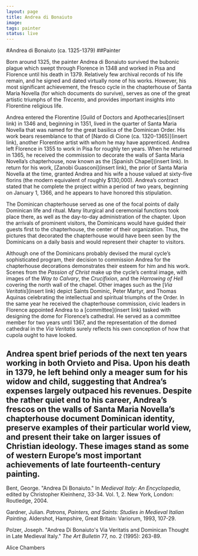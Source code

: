 ```yaml
---
layout: page
title: Andrea di Bonaiuto
image:
tags: painter
status: live
---
```


#Andrea di Bonaiuto (ca. 1325-1379)
##Painter

Born around 1325, the painter Andrea di Bonaiuto survived the bubonic plague which swept through Florence in 1348 and worked in Pisa and Florence until his death in 1379. Relatively few archival records of his life remain, and he signed and dated virtually none of his works. However, his most significant achievement, the fresco cycle in the chapterhouse of Santa Maria Novella (for which documents do survive), serves as one of the great artistic triumphs of the *Trecento*, and provides important insights into Florentine religious life.

<!--more-->

Andrea entered the Florentine [Guild of Doctors and Apothecaries](insert link) in 1346 and, beginning in 1351, lived in the quarter of Santa Maria Novella that was named for the great basilica of the Dominican Order. His work bears resemblance to that of [Nardo di Cione (ca. 1320-1365)](insert link), another Florentine artist with whom he may have apprenticed. Andrea left Florence in 1355 to work in Pisa for roughly ten years. When he returned in 1365, he received the commission to decorate the walls of Santa Maria Novella’s chapterhouse, now known as the [Spanish Chapel](insert link). In return for his work, [Zanobi Guasconi](insert link), the prior of Santa Maria Novella at the time, granted Andrea and his wife a house valued at sixty-five florins (the modern equivalent of roughly $130,000). Andrea’s contract stated that he complete the project within a period of two years, beginning on January 1, 1366, and he appears to have honored this stipulation.

The Dominican chapterhouse served as one of the focal points of daily Dominican life and ritual. Many liturgical and ceremonial functions took place there, as well as the day-to-day administration of the chapter. Upon the arrivals of prominent visitors, the Dominicans would have guided their guests first to the chapterhouse, the center of their organization. Thus, the pictures that decorated the chapterhouse would have been seen by the Dominicans on a daily basis and would represent their chapter to visitors.

Although one of the Dominicans probably devised the mural cycle’s sophisticated program, their decision to commission Andrea for the chapterhouse decorations demonstrates their esteem for him and his work. Scenes from the *Passion of Christ* make up the cycle’s central image, with images of the *Way to Calvary*, the *Crucifixion*, and the *Harrowing of Hell* covering the north wall of the chapel. Other images such as the [*Via Veritatis*](insert link) depict Saints Dominic, Peter Martyr, and Thomas Aquinas celebrating the intellectual and spiritual triumphs of the Order. In the same year he received the chapterhouse commission, civic leaders in Florence appointed Andrea to a [committee](insert link) tasked with designing the dome for Florence’s cathedral. He served as a committee member for two years until 1367, and the representation of the domed cathedral in the *Via Veritatis* surely reflects his own conception of how that cupola ought to have looked.

Andrea spent brief periods of the next ten years working in both Orvieto and Pisa. Upon his death in 1379, he left behind only a meager sum for his widow and child, suggesting that Andrea’s expenses largely outpaced his revenues. Despite the rather quiet end to his career, Andrea’s frescos on the walls of Santa Maria Novella’s chapterhouse document Dominican identity, preserve examples of their particular world view, and present their take on larger issues of Christian ideology. These images stand as some of western Europe’s most important achievements of late fourteenth-century painting.
-----
Bent, George. "Andrea Di Bonaiuto." In *Medieval Italy: An Encyclopedia*, edited by Christopher Kleinhenz, 33-34. Vol. 1, 2. New York, London: Routledge, 2004.

Gardner, Julian. *Patrons, Painters, and Saints: Studies in Medieval Italian Painting*. Aldershot, Hampshire, Great Britain: Variorum, 1993, 107-29.

Polzer, Joseph. "Andrea Di Bonaiuto's Via Veritatis and Dominican Thought in Late Medieval Italy." *The Art Bulletin* 77, no. 2 (1995): 263-89.

Alice Chambers

